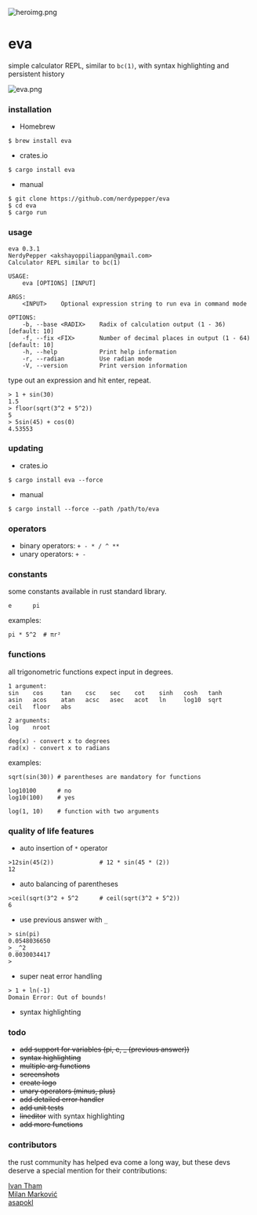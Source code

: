 
![heroimg.png](https://u.peppe.rs/6G.png)

# eva

simple calculator REPL, similar to `bc(1)`, with syntax highlighting and persistent history

![eva.png](https://u.peppe.rs/kP.png)

### installation

- Homebrew
```shell
$ brew install eva
```

- crates.io
```shell
$ cargo install eva
```

- manual
```shell
$ git clone https://github.com/nerdypepper/eva
$ cd eva
$ cargo run
```

### usage

```shell
eva 0.3.1
NerdyPepper <akshayoppiliappan@gmail.com>
Calculator REPL similar to bc(1)

USAGE:
    eva [OPTIONS] [INPUT]

ARGS:
    <INPUT>    Optional expression string to run eva in command mode

OPTIONS:
    -b, --base <RADIX>    Radix of calculation output (1 - 36) [default: 10]
    -f, --fix <FIX>       Number of decimal places in output (1 - 64) [default: 10]
    -h, --help            Print help information
    -r, --radian          Use radian mode
    -V, --version         Print version information

```

type out an expression and hit enter, repeat.

```shell
> 1 + sin(30)
1.5
> floor(sqrt(3^2 + 5^2))
5
> 5sin(45) + cos(0)
4.53553
```

### updating

 - crates.io
 ```shell
$ cargo install eva --force
 ```

 - manual
```shell
$ cargo install --force --path /path/to/eva
```

### operators

 - binary operators: `+ - * / ^ **`
 - unary operators: `+ -`

### constants

some constants available in rust standard library.

```
e      pi
```

examples:
```
pi * 5^2  # πr²
```

### functions

all trigonometric functions expect input in degrees.

```
1 argument:
sin    cos     tan    csc    sec    cot    sinh   cosh   tanh
asin   acos    atan   acsc   asec   acot   ln     log10  sqrt
ceil   floor   abs

2 arguments:
log    nroot

deg(x) - convert x to degrees
rad(x) - convert x to radians
```

examples:
```
sqrt(sin(30)) # parentheses are mandatory for functions

log10100      # no
log10(100)    # yes

log(1, 10)    # function with two arguments
```

### quality of life features

 - auto insertion of `*` operator
```
>12sin(45(2))             # 12 * sin(45 * (2))
12
```

 - auto balancing of parentheses
```
>ceil(sqrt(3^2 + 5^2      # ceil(sqrt(3^2 + 5^2))
6
```

 - use previous answer with `_`
```
> sin(pi)
0.0548036650
> _^2
0.0030034417
>
```

- super neat error handling
```
> 1 + ln(-1)
Domain Error: Out of bounds!
```

 - syntax highlighting

### todo

 - ~~add support for variables (pi, e, _ (previous answer))~~
 - ~~syntax highlighting~~
 - ~~multiple arg functions~~
 - ~~screenshots~~
 - ~~create logo~~
 - ~~unary operators (minus, plus)~~
 - ~~add detailed error handler~~
 - ~~add unit tests~~
 - ~~lineditor~~ with syntax highlighting
 - ~~add more functions~~

### contributors

the rust community has helped eva come a long way, but these devs deserve a
special mention for their contributions:

[Ivan Tham](https://github.com/pickfire)  
[Milan Marković](https://github.com/hepek)  
[asapokl](https://github.com/kzoper)  
